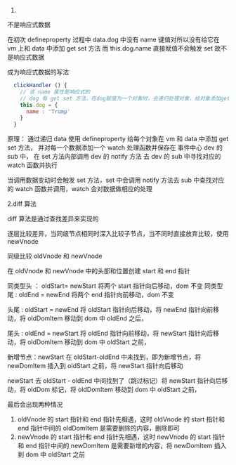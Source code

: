 1.
不是响应式数据

在初次 defineproperty 过程中 data.dog 中没有 name 键值对所以没有给它在 vm 上和 data 中添加 get set 方法
而 this.dog.name 直接赋值不会触发 set 故不是响应式数据

成为响应式数据的写法

```javascript
  clickHandler () {
    // 该 name 属性是响应式的
    // dog 有 get set 方法，在dog赋值为一个对象时，会递归处理对象，给对象添加get set方法，这样就成为响应式数据了
    this.dog = {
      name : 'Trump'
    }
  }
```

原理：
通过递归 data 使用 defineproperty 给每个对象在 vm 和 data 中添加 get set 方法，
并对每一个数据添加一个 watch 处理函数并保存在 事件中心 dev 的 sub 中，
在 set 方法内部调用 dev 的 notify 方法
去 dev 的 sub 中寻找对应的 watch 函数并执行

当调用数据变动时会触发 set 方法，set 中会调用 notify 方法去 sub 中查找对应的 watch 函数并调用，watch 会对数据做相应的处理

2.diff 算法

diff 算法是通过查找差异来实现的

逐层比较差异，当同级节点相同时深入比较子节点，当不同时直接放弃比较，使用 newVnode

同级比较 oldVnode 和 newVnode

在 oldVnode 和 newVnode 中的头部和位置创建 start 和 end 指针

同类型头 ： oldStart= newStart 将两个 start 指针向后移动，dom 不变
同类型尾 : oldEnd = newEnd 将两个 end 指针向前移动，dom 不变

头尾 : oldStart = newEnd 将 oldStart 指针向后移动，将 newEnd 指针向前移动，将 oldDomItem 移动到 dom 中 oldEnd 之后，

尾头 : oldEnd = newStart 将 oldEnd 指针向前移动，将 newStart 指针向后移动，将 oldDomItem 移动到 dom 中 oldStart 之前，

新增节点：newStart 在 oldStart-oldEnd 中未找到，即为新增节点，将 newDomItem 插入到 oldStart 之前，将 newStart 指针向后移动

newStart 去 oldStart - oldEnd 中间找到了（跳过标记）将 newStart 指针向后移动，将 oldDom 标记，将 oldDomItem 移动到 dom 中 oldStart 之前，

最后会出现两种情况

1.  oldVnode 的 start 指针和 end 指针先相遇，这时 oldVnode 的 start 指针和 end 指针中间的 oldDomItem 是需要删除的内容，删除即可
2.  newVnode 的 start 指针和 end 指针先相遇，这时 newVnode 的 start 指针和 end 指针中间的 newDomItem 是需要新增的内容，将 newDomItem 插入到 dom 中 oldStart 之前
